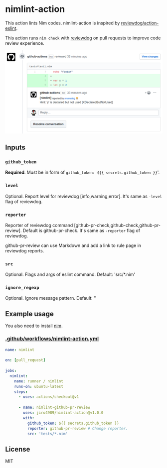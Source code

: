 # nimlint-action

This action lints Nim codes.
nimlint-action is inspired by [reviewdog/action-eslint](https://github.com/reviewdog/action-eslint).

This action runs `nim check` with
[reviewdog](https://github.com/reviewdog/reviewdog) on pull requests to improve
code review experience.

[![github-pr-review sample](./docs/nimlint.png)](https://github.com/jiro4989/nimlint-action/pull/5)

## Inputs

### `github_token`

**Required**. Must be in form of `github_token: ${{ secrets.github_token }}`'.

### `level`

Optional. Report level for reviewdog [info,warning,error].
It's same as `-level` flag of reviewdog.

### `reporter`

Reporter of reviewdog command [github-pr-check,github-check,github-pr-review].
Default is github-pr-check.
It's same as `-reporter` flag of reviewdog.

github-pr-review can use Markdown and add a link to rule page in reviewdog reports.

### `src`

Optional. Flags and args of eslint command. Default: 'src/*.nim'

### `ignore_regexp`

Optional. Ignore message pattern. Default: ''

## Example usage

You also need to install [nim](https://github.com/nim-lang/Nim).  
### [.github/workflows/nimlint-action.yml](.github/workflows/nimlint-action.yml)

```yml
name: nimlint

on: [pull_request]

jobs:
  nimlint:
    name: runner / nimlint
    runs-on: ubuntu-latest
    steps:
      - uses: actions/checkout@v1

      - name: nimlint-github-pr-review
        uses: jiro4989/nimlint-action@v1.0.0
        with:
          github_token: ${{ secrets.github_token }}
          reporter: github-pr-review # Change reporter.
          src: 'tests/*.nim'
```

## License

MIT
